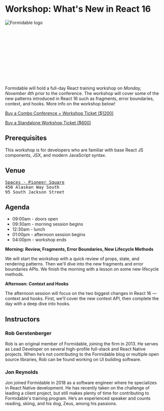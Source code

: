 # Workshop: What's New in React 16

<div style="height:200px">
    <img alt="Formidable logo" src="${STATIC}/images/sponsors/formidable.svg"/>
</div>

Formidable will hold a full-day React training workshop on *Monday, November 4th* prior to the conference. The workshop will cover some of the new patterns introduced in React 16 such as fragments, error boundaries, context, and hooks. More info on the workshop below!

<a class="cta" href="https://fizbuz.com/signup?placeID=PLoz9mrq5pvw8xvvnomxq71kjlngx406&forwardUrl=https%3A%2F%2Fti.to%2Fevent-loop%2Fcascadiajs-2019%2Fwith%2Fnfb9f7-vxei%2C2jsnjwraibu%2Cdarlfcbexuy%2Coxxgtirrr5o%2Cgxtdhvhs2s8%2Cqzjnfesyonm%2Ccip51mg0glk%2C5atc3qhk-60">Buy a Combo Conference + Workshop Ticket ($1200)</a>

<a class="cta" href="https://ti.to/event-loop/cascadiajs-2019/with/esy5m-g5vs0">Buy a Standalone Workshop Ticket ($600)</a>

## Prerequisites

This workshop is for developers who are familiar with base React JS components, JSX, and modern JavaScript syntax.

## Venue

<pre>
<a href="https://www.spacesworks.com/seattle/pioneer-square/">Spaces - Pioneer Square</a>
450 Alaskan Way South
95 South Jackson Street
</pre>

## Agenda

- 09:00am - doors open
- 09:30am - morning session begins
- 12:30am - lunch
- 01:00pm - afternoon session begins
- 04:00pm - workshop ends

**Morning: Review, Fragments, Error Boundaries, New Lifecycle Methods**

We will start the workshop with a quick review of props, state, and rendering patterns. Then we'll dive into the new fragments and error boundaries APIs. We finish the morning with a lesson on some new lifecycle methods.

**Afternoon: Context and Hooks**

The afternoon session will focus on the two biggest changes in React 16 — context and hooks. First, we'll cover the new context API, then complete the day with a deep dive into hooks.

## Instructors

### Rob Gerstenberger

Rob is an original member of Formidable, joining the firm in 2013. He serves as Lead Developer on several high-profile full-stack and React Native projects. When he’s not contributing to the Formidable blog or multiple open source libraries, Rob can be found working on UI building software. 

### Jon Reynolds

Jon joined Formidable in 2018 as a software engineer where he specializes in React Native development. He has recently taken on the challenge of leading a client project, but still makes plenty of time for contributing to Formidable's training program. He’s an experienced speaker and counts reading, skiing, and his dog, Zeus, among his passions.
